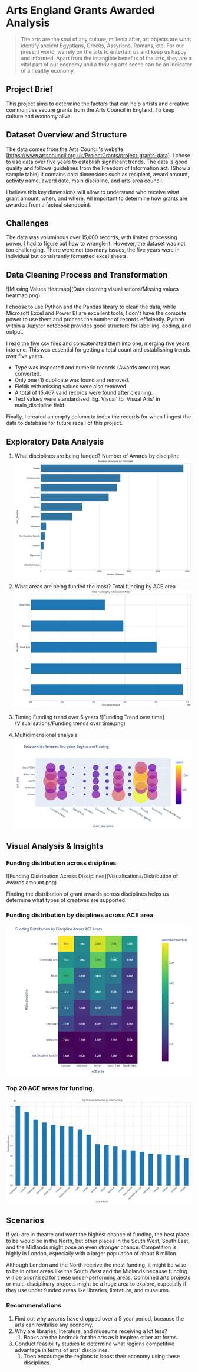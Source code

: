 # Arts England Grants Awarded Analysis

>The arts are the soul of any culture, millenia after, art objects are what identify ancient Egyptians, Greeks, Assyrians, Romans, etc. For our present world, we rely on the arts to entertain us and keep us happy and informed.
>Apart from the intangible benefits of the arts, they are a vital part of our economy and a thriving arts scene can be an indicator of a healthy economy.

## Project Brief

This project aims to determine the factors that can help artists and creative communities secure grants from the Arts Council in England. To keep culture and economy alive.

## Dataset Overview and Structure

The data comes from the Arts Council's website [https://www.artscouncil.org.uk/ProjectGrants/project-grants-data]. I chose to use data over five years to establish significant trends. The data is good quality and follows guidelines from the Freedom of Information act. (Show a sample table) It contains data dimensions such as recipient, award amount, activity name, award date, main discipline, and arts area council.

I believe this key dimensions will allow to understand who receive what grant amount, when, and where. All important to determine how grants are awarded from a factual standpoint.

## Challenges

The data was voluminous over 15,000 records, with limited processing power, I had to figure out how to wrangle it. However, the dataset was not too challenging. There were not too many issues, the five years were in individual but consistently formatted excel sheets.

## Data Cleaning Process and Transformation

![Missing Values Heatmap](Data cleaning visualisations/Missing values heatmap.png)

I choose to use Python and the Pandas library to clean the data, while Microsoft Excel and Power BI are excellent tools, I don't have the compute power to use them and process the number of records efficiently. Python within a Jupyter notebook provides good structure for labelling, coding, and output.

I read the five csv files and concatenated them into one, merging five years into one. This was essential for getting a total count and establishing trends over five years.

* Type was inspected and numeric records (Awards amount) was converted.
* Only one (1) duplicate was found and removed.
* Fields with missing values were also removed.
* A total of 15,467 valid records were found after cleaning.
* Text values were standardised. Eg. Visual' to 'Visual Arts' in main_discipline field.

Finally, I created an empty column to index the records for when I ingest the data to database for future recall of this project.

## Exploratory Data Analysis

1. What disciplines are being funded?
Number of Awards by discipline
![Count of awards by discipline](Visualisations/awardsbydiscipline_count.png)

2. What areas are being funded the most?
Total funding by ACE area
![Total Funding by ACE Area](Visualisations/Ttl_fundingby_area.png)

3. Timing
Funding trend over 5 years
![Funding Trend over time](Visualisations/Funding trends over time.png)

4. Multidimensional analysis
![Relationship between funding, discipline, and region](Visualisations/Relationship_btw_funding_disci_region.png)

## Visual Analysis & Insights

### Funding distribution across disiplines

![Funding Distribution Across Disciplines](Visualisations/Distribution of Awards amount.png)

Finding the distribution of grant awards across disciplines helps us determine what types of creatives are supported.  

### Funding distribution by disiplines across ACE area

![Funding distribution by disiplines across ACE area](Visualisations/Funding_distributionsbydisci_area.png)

### Top 20 ACE areas for funding.

![Top 20 Funding Areas](Visualisations/Top20_funding_local_auth.png)

## Scenarios

If you are in theatre and want the highest chance of funding, the best place to be would be in the North, but other places in the South West, South East, and the Midlands might pose an even stronger chance. Competition is highly in London, especially with a larger population of about 8 million.

Although London and the North receive the most funding, it might be wise to be in other areas like the South West and the Midlands because funding will be prioritised for these under-performing areas.
Combined arts projects or multi-disciplinary projects might be a huge area to explore, especially if they use under funded areas like libraries, literature, and museums.

### Recommendations

1. Find out why awards have dropped over a 5 year period, bceause the arts can revitalise any economy.
2. Why are libraries, literature, and museums receiving a lot less?
    1. Books are the bedrock for the arts as it inspires other art forms.
3. Conduct feasibility studies to determine what regions competitive advantage in terms of arts' disciplines.
    1. Then encourage the regions to boost their economy using these disciplines.
